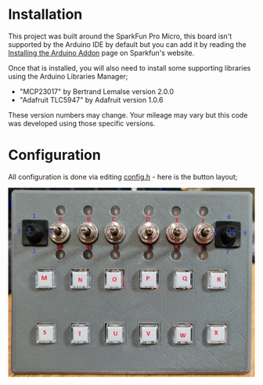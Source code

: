 # Installation
This project was built around the SparkFun Pro Micro, this board isn't supported by the Arduino IDE by default but you can add it by reading the [Installing the Arduino Addon](https://learn.sparkfun.com/tutorials/pro-micro--fio-v3-hookup-guide/installing-windows#windows_boardaddon) page on Sparkfun's website.

Once that is installed, you will also need to install some supporting libraries using the Arduino Libraries Manager;

 - "MCP23017" by Bertrand Lemalse version 2.0.0
 - "Adafruit TLC5947" by Adafruit version 1.0.6

These version numbers may change. Your mileage may vary but this code was developed using those specific versions.

# Configuration
All configuration is done via editing [config.h](https://github.com/jasongaunt/Sakey-Button-Box/blob/main/config.h) - here is the button layout;

![Button layout](/Button-Layout.png?raw=true)
